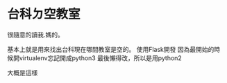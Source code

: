 # 台科ㄉ空教室

很隨意的讀我.媽的。

基本上就是用來找出台科現在哪間教室是空的。
使用Flask開發
因為最開始的時候開virtualenv忘記開成python3
最後懶得改，所以是用python2

大概是這樣
